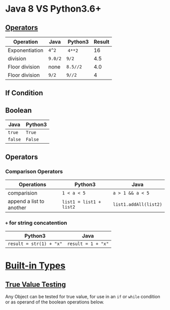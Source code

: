 # Java 8 VS Python3.6+
## [Operators](https://docs.python.org/3.4/library/operator.html#module-operator)

Operation       | Java    | Python3   | Result
----------------|---------|-----------|-------
Exponentiation  | `4^2`   | `4**2`    | 16
division        | `9.0/2` | `9/2`     | 4.5
Floor division  | none    | `8.5//2`  | 4.0
Floor division  | `9/2`   | `9//2`    | 4


## If Condition

## Boolean
Java    | Python3
--------|--------
`true`  |`True`
`false` |`False`

## Operators
### Comparison Operators
Operations                |Python3                  |Java
--------------------------|-------------------------|---------------------
comparision               |`1 < a < 5`              |`a > 1 && a < 5`
append a list to another  |`list1 = list1 + list2`  |`list1.addAll(list2)` 

### `+` for string concatention
Python3                 |Java
------------------------|-----------------
`result = str(1) + "x"` |`result = 1 + "x"`

# [Built-in Types](https://docs.python.org/3.7/library/stdtypes.html)
## [True Value Testing](https://docs.python.org/3.7/library/stdtypes.html#truth-value-testing)
Any Object can be tested for true value, for use in an `if` or `while` condition or as operand of the boolean operations below.
